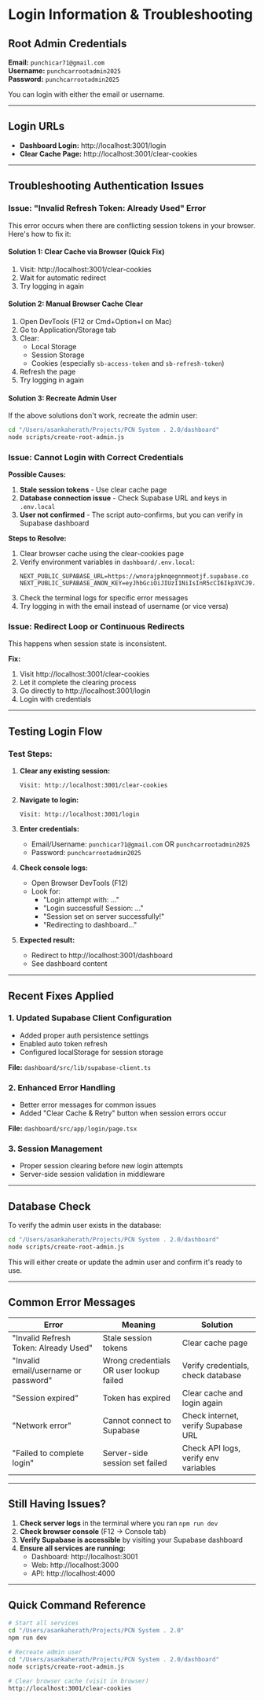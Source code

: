 # Login Information & Troubleshooting

## Root Admin Credentials

**Email:** `punchicar71@gmail.com`  
**Username:** `punchcarrootadmin2025`  
**Password:** `punchcarrootadmin2025`

You can login with either the email or username.

---

## Login URLs

- **Dashboard Login:** http://localhost:3001/login
- **Clear Cache Page:** http://localhost:3001/clear-cookies

---

## Troubleshooting Authentication Issues

### Issue: "Invalid Refresh Token: Already Used" Error

This error occurs when there are conflicting session tokens in your browser. Here's how to fix it:

#### Solution 1: Clear Cache via Browser (Quick Fix)
1. Visit: http://localhost:3001/clear-cookies
2. Wait for automatic redirect
3. Try logging in again

#### Solution 2: Manual Browser Cache Clear
1. Open DevTools (F12 or Cmd+Option+I on Mac)
2. Go to Application/Storage tab
3. Clear:
   - Local Storage
   - Session Storage
   - Cookies (especially `sb-access-token` and `sb-refresh-token`)
4. Refresh the page
5. Try logging in again

#### Solution 3: Recreate Admin User
If the above solutions don't work, recreate the admin user:

```bash
cd "/Users/asankaherath/Projects/PCN System . 2.0/dashboard"
node scripts/create-root-admin.js
```

### Issue: Cannot Login with Correct Credentials

**Possible Causes:**
1. **Stale session tokens** - Use clear cache page
2. **Database connection issue** - Check Supabase URL and keys in `.env.local`
3. **User not confirmed** - The script auto-confirms, but you can verify in Supabase dashboard

**Steps to Resolve:**
1. Clear browser cache using the clear-cookies page
2. Verify environment variables in `dashboard/.env.local`:
   ```
   NEXT_PUBLIC_SUPABASE_URL=https://wnorajpknqegnnmeotjf.supabase.co
   NEXT_PUBLIC_SUPABASE_ANON_KEY=eyJhbGciOiJIUzI1NiIsInR5cCI6IkpXVCJ9...
   ```
3. Check the terminal logs for specific error messages
4. Try logging in with the email instead of username (or vice versa)

### Issue: Redirect Loop or Continuous Redirects

This happens when session state is inconsistent.

**Fix:**
1. Visit http://localhost:3001/clear-cookies
2. Let it complete the clearing process
3. Go directly to http://localhost:3001/login
4. Login with credentials

---

## Testing Login Flow

### Test Steps:
1. **Clear any existing session:**
   ```
   Visit: http://localhost:3001/clear-cookies
   ```

2. **Navigate to login:**
   ```
   Visit: http://localhost:3001/login
   ```

3. **Enter credentials:**
   - Email/Username: `punchicar71@gmail.com` OR `punchcarrootadmin2025`
   - Password: `punchcarrootadmin2025`

4. **Check console logs:**
   - Open Browser DevTools (F12)
   - Look for:
     - "Login attempt with: ..."
     - "Login successful! Session: ..."
     - "Session set on server successfully!"
     - "Redirecting to dashboard..."

5. **Expected result:**
   - Redirect to http://localhost:3001/dashboard
   - See dashboard content

---

## Recent Fixes Applied

### 1. Updated Supabase Client Configuration
- Added proper auth persistence settings
- Enabled auto token refresh
- Configured localStorage for session storage

**File:** `dashboard/src/lib/supabase-client.ts`

### 2. Enhanced Error Handling
- Better error messages for common issues
- Added "Clear Cache & Retry" button when session errors occur

**File:** `dashboard/src/app/login/page.tsx`

### 3. Session Management
- Proper session clearing before new login attempts
- Server-side session validation in middleware

---

## Database Check

To verify the admin user exists in the database:

```bash
cd "/Users/asankaherath/Projects/PCN System . 2.0/dashboard"
node scripts/create-root-admin.js
```

This will either create or update the admin user and confirm it's ready to use.

---

## Common Error Messages

| Error | Meaning | Solution |
|-------|---------|----------|
| "Invalid Refresh Token: Already Used" | Stale session tokens | Clear cache page |
| "Invalid email/username or password" | Wrong credentials OR user lookup failed | Verify credentials, check database |
| "Session expired" | Token has expired | Clear cache and login again |
| "Network error" | Cannot connect to Supabase | Check internet, verify Supabase URL |
| "Failed to complete login" | Server-side session set failed | Check API logs, verify env variables |

---

## Still Having Issues?

1. **Check server logs** in the terminal where you ran `npm run dev`
2. **Check browser console** (F12 → Console tab)
3. **Verify Supabase is accessible** by visiting your Supabase dashboard
4. **Ensure all services are running:**
   - Dashboard: http://localhost:3001
   - Web: http://localhost:3000
   - API: http://localhost:4000

---

## Quick Command Reference

```bash
# Start all services
cd "/Users/asankaherath/Projects/PCN System . 2.0"
npm run dev

# Recreate admin user
cd "/Users/asankaherath/Projects/PCN System . 2.0/dashboard"
node scripts/create-root-admin.js

# Clear browser cache (visit in browser)
http://localhost:3001/clear-cookies
```
